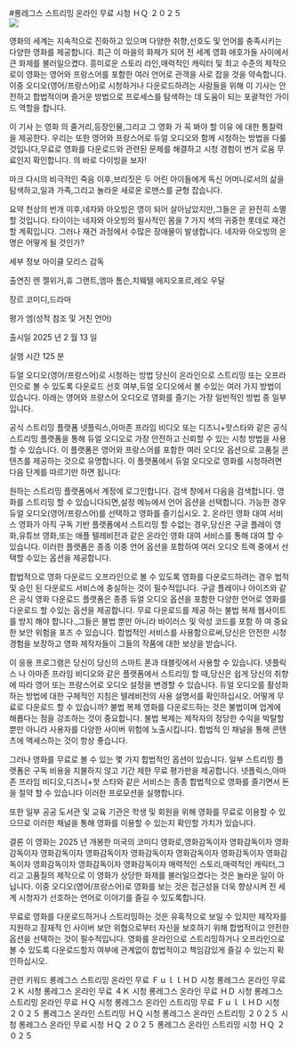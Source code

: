 #롱레그스 스트리밍 온라인 무료 시청 ＨＱ ２０２５  
[![](https://i.imgur.com/qSNzIqt.png)](https://movie.rssnews.media/POvcgoN.php)  
  
영화의 세계는 지속적으로 진화하고 있으며 다양한 취향,선호도 및 언어를 충족시키는 다양한 영화를 제공합니다. 최근 이 마을의 화제가 되어 전 세계 영화 애호가들 사이에서 큰 화제를 불러일으켰다. 흥미로운 스토리 라인,매력적인 캐릭터 및 최고 수준의 제작으로이 영화는 영어와 프랑스어를 포함한 여러 언어로 관객을 사로 잡을 것을 약속합니다. 이중 오디오(영어/프랑스어)로 시청하거나 다운로드하려는 사람들을 위해 이 기사는 안전하고 합법적이며 즐거운 방법으로 프로세스를 탐색하는 데 도움이 되는 포괄적인 가이드 역할을 합니다.

이 기사 는 영화 의 줄거리,등장인물,그리고 그 영화 가 꼭 봐야 할 이유 에 대한 통찰력 을 제공한다. 우리는 또한 영어와 프랑스어로 듀얼 오디오와 함께 시청하는 방법을 다룰 것입니다,무료로 영화를 다운로드와 관련된 문제를 해결하고 시청 경험이 번거 로움 무료인지 확인합니다. 의 바로 다이빙을 보자!

마크 다시의 비극적인 죽음 이후,브리짓은 두 어린 아이들에게 독신 어머니로서의 삶을 탐색하고,일과 가족,그리고 놀라운 새로운 로맨스를 균형 잡습니다.

요약
천상의 번개 이후,네자와 아오빙은 영이 되어 살아남았지만,그들은 곧 완전히 소멸할 것입니다. 타이이는 네자와 아오빙의 필사적인 몸을 7 가지 색의 귀중한 롯데로 재건할 계획입니다. 그러나 재건 과정에서 수많은 장애물이 발생합니다. 네자와 아오빙의 운명은 어떻게 될 것인가?

세부 정보
마이클 모리스 감독

출연진 렌 젤위거,휴 그랜트,엠마 톰슨,치웨텔 에지오포르,레오 우달

장르 코미디,드라마

평가 엠(성적 참조 및 거친 언어)

출시일 2025 년 2 월 13 일

실행 시간 125 분

듀얼 오디오(영어/프랑스어)로 시청하는 방법
당신이 온라인으로 스트리밍 또는 오프라인으로 볼 수 있도록 다운로드 선호 여부,듀얼 오디오에서 볼 수있는 여러 가지 방법이 있습니다. 아래는 영어와 프랑스어 오디오로 영화를 즐기는 가장 일반적인 방법 중 일부입니다.

공식 스트리밍 플랫폼 넷플릭스,아마존 프라임 비디오 또는 디즈니+핫스타와 같은 공식 스트리밍 플랫폼을 통해 듀얼 오디오로 가장 안전하고 신뢰할 수 있는 시청 방법을 사용할 수 있습니다. 이 플랫폼은 영어와 프랑스어를 포함한 여러 오디오 옵션으로 고품질 콘텐츠를 제공하는 것으로 유명합니다.
이 플랫폼에서 듀얼 오디오로 영화를 시청하려면 다음 단계를 따르기만 하면 됩니다:

원하는 스트리밍 플랫폼에서 계정에 로그인합니다. 검색 창에서 다음을 검색합니다. 영화를 스트리밍 할 수 있습니다되면,설정 메뉴에서 언어 옵션을 선택합니다. 가능한 경우 듀얼 오디오(영어/프랑스어)를 선택하고 영화를 즐기십시오. 2. 온라인 영화 대여 서비스 영화가 아직 구독 기반 플랫폼에서 스트리밍 할 수없는 경우,당신은 구글 플레이 영화,유튜브 영화,또는 애플 텔레비전과 같은 온라인 영화 대여 서비스를 통해 대여 할 수 있습니다. 이러한 플랫폼은 종종 이중 언어 옵션을 포함하여 여러 오디오 트랙 중에서 선택할 수있는 옵션을 제공합니다.

합법적으로 영화 다운로드 오프라인으로 볼 수 있도록 영화를 다운로드하려는 경우 법적 및 승인 된 다운로드 서비스에 충실하는 것이 필수적입니다. 구글 플레이나 아이즈와 같은 공식 영화 다운로드 플랫폼은 종종 듀얼 오디오 옵션을 포함한 다양한 언어로 영화를 다운로드 할 수있는 옵션을 제공합니다.
무료 다운로드를 제공 하는 불법 복제 웹사이트를 방지 해야 합니다.,그들은 불법 뿐만 아니라 바이러스 및 악성 코드를 포함 하 여 중요 한 보안 위험을 포즈 수 있습니다. 합법적인 서비스를 사용함으로써,당신은 안전한 시청 경험을 보장하고 영화 제작자들이 그들의 작품에 대한 보상을 받습니다.

이 응용 프로그램은 당신이 당신의 스마트 폰과 태블릿에서 사용할 수 있습니다. 넷플릭스 나 아마존 프라임 비디오와 같은 플랫폼에서 스트리밍 할 때,당신은 쉽게 당신의 취향에 따라 영어 또는 프랑스어로 오디오 설정을 변경할 수 있습니다. 듀얼 오디오를 활성화하는 방법에 대한 구체적인 지침은 텔레비전의 사용 설명서를 확인하십시오.
어떻게 무료로 다운로드 할 수 있습니까?
불법 복제 영화를 다운로드하는 것은 불법이며 업계에 해롭다는 점을 강조하는 것이 중요합니다. 불법 복제는 제작자의 정당한 수익을 박탈할 뿐만 아니라 사용자를 다양한 사이버 위험에 노출시킵니다. 합법적 인 채널을 통해 콘텐츠에 액세스하는 것이 항상 좋습니다.

그러나 영화를 무료로 볼 수 있는 몇 가지 합법적인 옵션이 있습니다. 일부 스트리밍 플랫폼은 구독 비용을 지불하지 않고 기간 제한 무료 평가판을 제공합니다. 넷플릭스,아마존 프라임 비디오,디즈니+핫 스타와 같은 서비스는 종종 합법적으로 영화를 즐기면서 돈을 절약 할 수 있습니다 이러한 프로모션을 실행합니다.

또한 일부 공공 도서관 및 교육 기관은 학생 및 회원을 위해 영화를 무료로 이용할 수 있으므로 이러한 채널을 통해 영화를 이용할 수 있는지 확인할 가치가 있습니다.

결론
이 영화는 2025 년 개봉한 미국의 코미디 영화로,영화감독이자 영화감독이자 영화감독이자 영화감독이자 영화감독이자 영화감독이자 영화감독이자 영화감독이자 영화감독이자 영화감독이자 영화감독이자 영화감독이자 매력적인 스토리,매력적인 캐릭터,그리고 고품질의 제작으로 이 영화가 상당한 화제를 불러일으켰다는 것은 놀라운 일이 아닙니다. 이중 오디오(영어/프랑스어)로 영화를 보는 것은 접근성을 더욱 향상시켜 전 세계 시청자가 선호하는 언어로 이야기를 즐길 수 있도록합니다.

무료로 영화를 다운로드하거나 스트리밍하는 것은 유혹적으로 보일 수 있지만 제작자를 지원하고 잠재적 인 사이버 보안 위협으로부터 자신을 보호하기 위해 합법적이고 안전한 옵션을 선택하는 것이 필수적입니다. 영화를 온라인으로 스트리밍하거나 오프라인으로 볼 수 있도록 다운로드할지 여부에 관계없이 합법적이고 책임감있게 즐길 수 있는지 확인하십시오.

관련 키워드
롱레그스 스트리밍 온라인 무료 ＦｕｌｌＨＤ 시청
롱레그스 온라인 무료 ２Ｋ 시청
롱레그스 온라인 무료 ４Ｋ 시청
롱레그스 온라인 무료 ＨＤ 시청
롱레그스 스트리밍 온라인 무료 ＨＱ 시청
롱레그스 온라인 스트리밍 무료 ＦｕｌｌＨＤ 시청 ２０２５
롱레그스 온라인 스트리밍 ＨＱ 시청
롱레그스 온라인 스트리밍 ２０２５ 시청
롱레그스 온라인 무료 시청 ＨＱ ２０２５
롱레그스 온라인 스트리밍 시청 ＨＱ ２０２５
